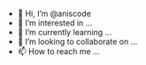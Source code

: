 - 👋 Hi, I’m @aniscode
- 👀 I’m interested in ...
- 🌱 I’m currently learning ...
- 💞️ I’m looking to collaborate on ...
- 📫 How to reach me ...

<!---
aniscode/aniscode is a ✨ special ✨ repository because its `README.md` (this file) appears on your GitHub profile.
You can click the Preview link to take a look at your changes.
--->
